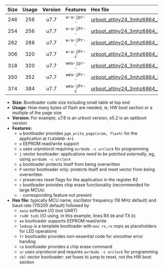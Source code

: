|Size|Usage|Version|Features|Hex file|
|:-:|:-:|:-:|:-:|:--|
|246|256|u7.7|`w-u-jpr--`|[urboot_attiny24_3mhz6864_38400bps_swio_rxb0_txb1_lednop_ur_vbl.hex](https://raw.githubusercontent.com/stefanrueger/urboot.hex/main/mcus/attiny24/fcpu_3mhz6864/38400_bps/urboot_attiny24_3mhz6864_38400bps_swio_rxb0_txb1_lednop_ur_vbl.hex)|
|254|256|u7.7|`w-u-jPr--`|[urboot_attiny24_3mhz6864_38400bps_swio_rxb0_txb1_ur_vbl.hex](https://raw.githubusercontent.com/stefanrueger/urboot.hex/main/mcus/attiny24/fcpu_3mhz6864/38400_bps/urboot_attiny24_3mhz6864_38400bps_swio_rxb0_txb1_ur_vbl.hex)|
|282|288|u7.7|`w-u-jPr--`|[urboot_attiny24_3mhz6864_38400bps_swio_rxb0_txb1_lednop_fr_ur_vbl.hex](https://raw.githubusercontent.com/stefanrueger/urboot.hex/main/mcus/attiny24/fcpu_3mhz6864/38400_bps/urboot_attiny24_3mhz6864_38400bps_swio_rxb0_txb1_lednop_fr_ur_vbl.hex)|
|306|320|u7.7|`w-u-jPr-c`|[urboot_attiny24_3mhz6864_38400bps_swio_rxb0_txb1_lednop_fr_ce_ur_vbl.hex](https://raw.githubusercontent.com/stefanrueger/urboot.hex/main/mcus/attiny24/fcpu_3mhz6864/38400_bps/urboot_attiny24_3mhz6864_38400bps_swio_rxb0_txb1_lednop_fr_ce_ur_vbl.hex)|
|318|320|u7.7|`weu-jpr--`|[urboot_attiny24_3mhz6864_38400bps_swio_rxb0_txb1_ee_lednop_ur_vbl.hex](https://raw.githubusercontent.com/stefanrueger/urboot.hex/main/mcus/attiny24/fcpu_3mhz6864/38400_bps/urboot_attiny24_3mhz6864_38400bps_swio_rxb0_txb1_ee_lednop_ur_vbl.hex)|
|350|352|u7.7|`weu-jPr--`|[urboot_attiny24_3mhz6864_38400bps_swio_rxb0_txb1_ee_lednop_fr_ur_vbl.hex](https://raw.githubusercontent.com/stefanrueger/urboot.hex/main/mcus/attiny24/fcpu_3mhz6864/38400_bps/urboot_attiny24_3mhz6864_38400bps_swio_rxb0_txb1_ee_lednop_fr_ur_vbl.hex)|
|374|384|u7.7|`weu-jPr-c`|[urboot_attiny24_3mhz6864_38400bps_swio_rxb0_txb1_ee_lednop_fr_ce_ur_vbl.hex](https://raw.githubusercontent.com/stefanrueger/urboot.hex/main/mcus/attiny24/fcpu_3mhz6864/38400_bps/urboot_attiny24_3mhz6864_38400bps_swio_rxb0_txb1_ee_lednop_fr_ce_ur_vbl.hex)|

- **Size:** Bootloader code size including small table at top end
- **Usage:** How many bytes of flash are needed, ie, HW boot section or a multiple of the page size
- **Version:** For example, u7.6 is an urboot version, o5.2 is an optiboot version
- **Features:**
  + `w` bootloader provides `pgm_write_page(sram, flash)` for the application at `FLASHEND-4+1`
  + `e` EEPROM read/write support
  + `u` uses urprotocol requiring `avrdude -c urclock` for programming
  + `j` vector bootloader: applications *need to be patched externally*, eg, using `avrdude -c urclock`
  + `p` bootloader protects itself from being overwritten
  + `P` vector bootloader only: protects itself and reset vector from being overwritten
  + `r` preserves reset flags for the application in the register R2
  + `c` bootloader provides chip erase functionality (recommended for large MCUs)
  + `-` corresponding feature not present
- **Hex file:** typically MCU name, oscillator frequency (16 MHz default) and baud rate (115200 default) followed by
  + `swio` software I/O (not UART)
  + `rxd0 txd1` I/O using, in this example, lines RX `D0` and TX `D1`
  + `ee` bootloader supports EEPROM read/write
  + `lednop` is a template bootloader with `mov rx,rx` nops as placeholders for LED operations
  + `fr` bootloader provides non-essential code for smoother error handing
  + `ce` bootloader provides a chip erase command
  + `ur` uses urprotocol and requires `avrdude -c urclock` for programming
  + `vbl` vector bootloader: set fuses to jump to reset, not the HW boot section
